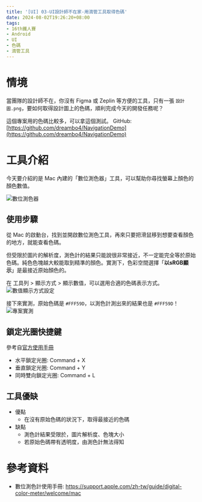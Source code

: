 ```yaml
---
title: '[UI] 03-UI設計師不在家-用滴管工具取得色碼'
date: 2024-08-02T19:26:20+08:00
tags:
- 16th鐵人賽
- Android
- UI
- 色碼
- 滴管工具
---
```


# 情境
當團隊的設計師不在，你沒有 Figma 或 Zeplin 等方便的工具，只有一張 `設計圖.png`，要如何取得設計圖上的色碼，順利完成今天的開發任務呢？

這個專案用的色碼比較多，可以拿這個測試。
GitHub: [https://github.com/dreambo4/NavigationDemo](https://github.com/dreambo4/NavigationDemo)
<!-- more -->

# 工具介紹
今天要介紹的是 Mac 內建的「數位測色器」工具，可以幫助你尋找螢幕上顏色的顏色數值。

![數位測色器](數位測色器.png)

## 使用步驟
從 Mac 的啟動台，找到並開啟數位測色工具，再來只要把滑鼠移到想要查看顏色的地方，就能查看色碼。

但受限於圖片的解析度，測色計的結果只能說很非常接近，不一定能完全等於原始色碼。純色色塊越大較能取到精準的顏色。實測下，色彩空間選擇「**以sRGB顯示**」是最接近原始顏色的。

在 工具列 > 顯示方式 > 顯示數值，可以選用合適的色碼表示方式。
![數值顯示方式設定](數值顯示方式設定.png)

接下來實測，原始色碼是 `#FFF59D`，以測色計測出來的結果也是 `#FFF59D`！
![專案實測](專案實測.png)

## 鎖定光圈快捷鍵
參考自[官方使用手冊](https://support.apple.com/zh-tw/guide/digital-color-meter/welcome/mac)
- 水平鎖定光圈: Command + X
- 垂直鎖定光圈: Command + Y
- 同時雙向鎖定光圈: Command + L

## 工具優缺
- 優點
  - 在沒有原始色碼的狀況下，取得最接近的色碼
- 缺點
  - 測色計結果受限於，圖片解析度、色塊大小
  - 若原始色碼帶有透明度，由測色計無法得知

# 參考資料
- 數位測色計使用手冊: https://support.apple.com/zh-tw/guide/digital-color-meter/welcome/mac